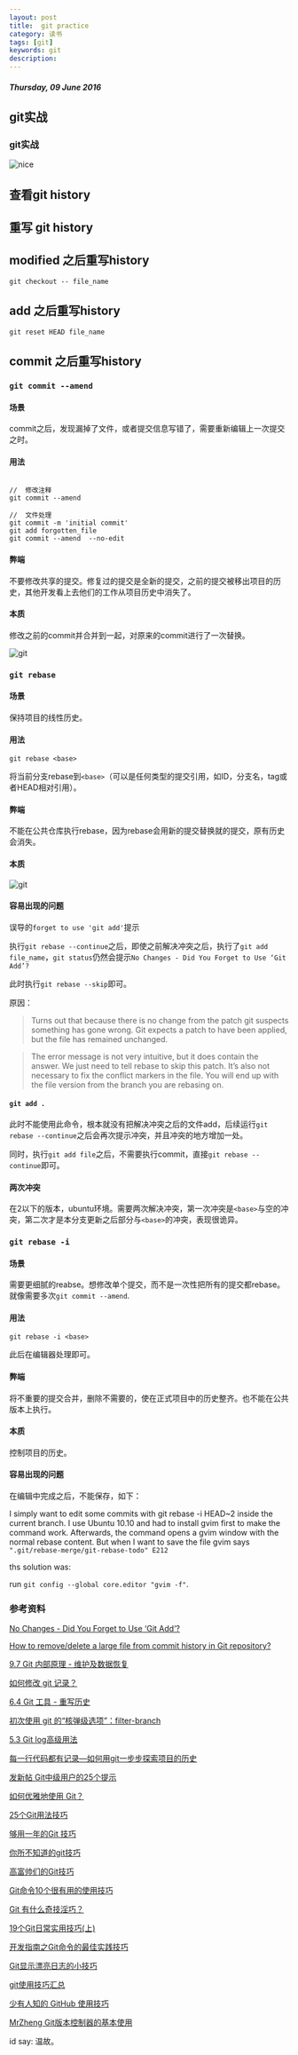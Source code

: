 ```yaml
---
layout: post
title:  git practice
category: 读书
tags: [git]
keywords: git
description:
---
```


##### Thursday, 09 June 2016

## git实战

### git实战

![nice](/../../assets/img/book/2016/nice_13.jpg)

## 查看git history

## 重写 git history

## modified 之后重写history

`git checkout -- file_name`

## add 之后重写history

`git reset HEAD file_name`


## commit 之后重写history

### `git commit --amend`

#### 场景

commit之后，发现漏掉了文件，或者提交信息写错了，需要重新编辑上一次提交之时。

#### 用法

```shell

//  修改注释
git commit --amend

//  文件处理
git commit -m 'initial commit'
git add forgotten_file
git commit --amend  --no-edit

```

#### 弊端

不要修改共享的提交。修复过的提交是全新的提交，之前的提交被移出项目的历史，其他开发看上去他们的工作从项目历史中消失了。


#### 本质

修改之前的commit并合并到一起，对原来的commit进行了一次替换。

![git](/../../assets/img/book/2016/git_commit_amend.svg)

### `git rebase`

#### 场景

保持项目的线性历史。

#### 用法

`git rebase <base>`

将当前分支rebase到`<base>`（可以是任何类型的提交引用，如ID，分支名，tag或者HEAD相对引用）。

#### 弊端

不能在公共仓库执行rebase，因为rebase会用新的提交替换就的提交，原有历史会消失。

#### 本质

![git](/../../assets/img/book/2016/git_rebase.svg)

####  容易出现的问题

误导的`forget to use 'git add'`提示

执行`git rebase --continue`之后，即使之前解决冲突之后，执行了`git add file_name`，`git status`仍然会提示`No Changes - Did You Forget to Use ‘Git Add’?`

此时执行`git rebase --skip`即可。

原因：

> Turns out that because there is no change from the patch git suspects something has gone wrong. Git expects a patch to have been applied, but the file has remained unchanged.

> The error message is not very intuitive, but it does contain the answer. We just need to tell rebase to skip this patch. It’s also not necessary to fix the conflict markers in the file. You will end up with the file version from the branch you are rebasing on.


#### `git add .`

此时不能使用此命令，根本就没有把解决冲突之后的文件add，后续运行`git rebase --continue`之后会再次提示冲突，并且冲突的地方增加一处。

同时，执行`git add file`之后，不需要执行commit，直接`git rebase --continue`即可。

#### 两次冲突

在2以下的版本，ubuntu环境。需要两次解决冲突，第一次冲突是`<base>`与空的冲突，第二次才是本分支更新之后部分与`<base>`的冲突，表现很诡异。


### `git rebase -i`

#### 场景

需要更细腻的reabse。想修改单个提交，而不是一次性把所有的提交都rebase。就像需要多次`git commit --amend`.

#### 用法

`git rebase -i <base>`

此后在编辑器处理即可。

#### 弊端

将不重要的提交合并，删除不需要的，使在正式项目中的历史整齐。也不能在公共版本上执行。



#### 本质

控制项目的历史。

#### 容易出现的问题

在编辑中完成之后，不能保存，如下：

I simply want to edit some commits with git rebase -i HEAD~2 inside the current branch. I use Ubuntu 10.10 and had to install gvim first to make the command work. Afterwards, the command opens a gvim window with the normal rebase content. But when I want to save the file gvim says `".git/rebase-merge/git-rebase-todo" E212`


ths solution was:

run `git config --global core.editor "gvim -f"`.

### 参考资料

[No Changes - Did You Forget to Use ‘Git Add’?](http://wholemeal.co.nz/blog/2010/06/11/no-changes-did-you-forget-to-use-git-add/)

[How to remove/delete a large file from commit history in Git repository?](http://stackoverflow.com/questions/2100907/how-to-remove-delete-a-large-file-from-commit-history-in-git-repository)

[9.7 Git 内部原理 - 维护及数据恢复](https://git-scm.com/book/zh/v1/Git-%E5%86%85%E9%83%A8%E5%8E%9F%E7%90%86-%E7%BB%B4%E6%8A%A4%E5%8F%8A%E6%95%B0%E6%8D%AE%E6%81%A2%E5%A4%8D)

[如何修改 git 记录？](https://segmentfault.com/a/1190000003947100)

[6.4 Git 工具 - 重写历史](https://git-scm.com/book/zh/v1/Git-%E5%B7%A5%E5%85%B7-%E9%87%8D%E5%86%99%E5%8E%86%E5%8F%B2)

[初次使用 git 的“核弹级选项”：filter-branch](http://lilydjwg.is-programmer.com/2011/4/22/tried-the-nuclear-option-filter-branch-of-git-the-first-time.26331.html)

[5.3 Git log高级用法](https://github.com/geeeeeeeeek/git-recipes/wiki/5.3-Git-log%E9%AB%98%E7%BA%A7%E7%94%A8%E6%B3%95)

[每一行代码都有记录—如何用git一步步探索项目的历史](http://www.cnblogs.com/lanxuezaipiao/p/3552805.html)

[ 发新帖 Git中级用户的25个提示](http://www.guokr.com/post/696433/)

[如何优雅地使用 Git？](https://www.zhihu.com/question/20866683)

[25个Git用法技巧](http://www.techug.com/25-git-tips)

[够用一年的Git 技巧 ](http://www.imooc.com/article/1426)

[你所不知道的git技巧](http://ilucas.me/2015/12/17/git-tips/)

[高富帅们的Git技巧](http://mux.alimama.com/posts/711)

[ Git命令10个很有用的使用技巧](http://www.linuxde.net/2013/08/15141.html)

[Git 有什么奇技淫巧？](https://www.zhihu.com/question/27462267)

[19个Git日常实用技巧(上)](http://www.jointforce.com/jfperiodical/article/1522)

[开发指南之Git命令的最佳实践技巧 ](http://www.freebuf.com/sectool/98396.html)

[Git显示漂亮日志的小技巧](http://coolshell.cn/articles/7755.html)

[git使用技巧汇总](http://www.jianshu.com/p/b0e072c5470c)

[少有人知的 GitHub 使用技巧](https://segmentfault.com/a/1190000000475547)

[MrZheng Git版本控制器的基本使用 ](http://div.io/topic/897)



id say: 温故。
